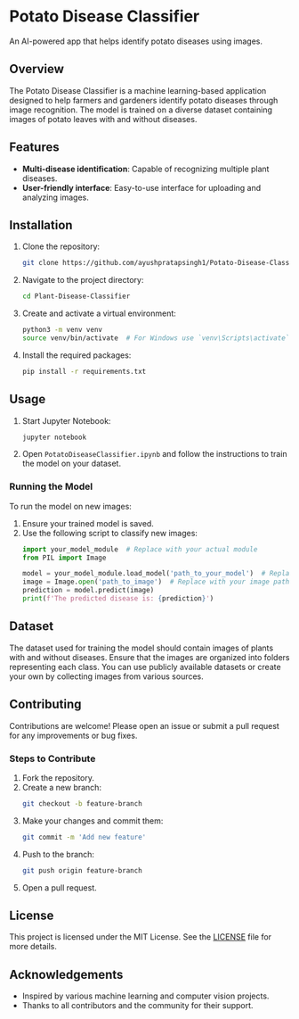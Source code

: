 # Potato Disease Classifier

An AI-powered app that helps identify potato diseases using images.

## Overview

The Potato Disease Classifier is a machine learning-based application designed to help farmers and gardeners identify potato diseases through image recognition. The model is trained on a diverse dataset containing images of potato leaves with and without diseases.

## Features

- **Multi-disease identification**: Capable of recognizing multiple plant diseases.
- **User-friendly interface**: Easy-to-use interface for uploading and analyzing images.

## Installation

1. Clone the repository:
    ```bash
    git clone https://github.com/ayushpratapsingh1/Potato-Disease-Classifier.git
    ```
2. Navigate to the project directory:
    ```bash
    cd Plant-Disease-Classifier
    ```
3. Create and activate a virtual environment:
    ```bash
    python3 -m venv venv
    source venv/bin/activate  # For Windows use `venv\Scripts\activate`
    ```
4. Install the required packages:
    ```bash
    pip install -r requirements.txt
    ```

## Usage

1. Start Jupyter Notebook:
    ```bash
    jupyter notebook
    ```
2. Open `PotatoDiseaseClassifier.ipynb` and follow the instructions to train the model on your dataset.

### Running the Model

To run the model on new images:

1. Ensure your trained model is saved.
2. Use the following script to classify new images:
    ```python
    import your_model_module  # Replace with your actual module
    from PIL import Image

    model = your_model_module.load_model('path_to_your_model')  # Replace with your model path
    image = Image.open('path_to_image')  # Replace with your image path
    prediction = model.predict(image)
    print(f'The predicted disease is: {prediction}')
    ```

## Dataset

The dataset used for training the model should contain images of plants with and without diseases. Ensure that the images are organized into folders representing each class. You can use publicly available datasets or create your own by collecting images from various sources.

## Contributing

Contributions are welcome! Please open an issue or submit a pull request for any improvements or bug fixes.

### Steps to Contribute

1. Fork the repository.
2. Create a new branch:
    ```bash
    git checkout -b feature-branch
    ```
3. Make your changes and commit them:
    ```bash
    git commit -m 'Add new feature'
    ```
4. Push to the branch:
    ```bash
    git push origin feature-branch
    ```
5. Open a pull request.

## License

This project is licensed under the MIT License. See the [LICENSE](LICENSE) file for more details.

## Acknowledgements

- Inspired by various machine learning and computer vision projects.
- Thanks to all contributors and the community for their support.
